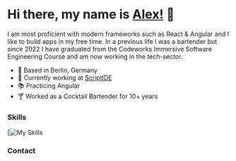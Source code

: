 #  Hi there, my name is [Alex!](https://www.linkedin.com/in/alexander-scharpf-609136241) 👋

I am most proficient with modern frameworks such as React & Angular and I like to build apps in my free time. In a previous life I was a bartender but since 2022 I have graduated from the Codeworks Immersive Software Engineering Course and am now working in the tech-sector.

* 📍 Based in Berlin, Germany
* 🦾 Currently working at [ScriptIDE](https://github.com/AScharpf/Scriptide)
* 📚 Practicing Angular
* 🍸 Worked as a Cocktail Bartender for 10+ years

### Skills

[![My Skills](https://skillicons.dev/icons?i=js,ts,nodejs,html,css,react,angular,git,github,express,mongodb,postgres,sequelize,jest,aws,bash,docker,figma,heroku,jquery,kubernetes,visualstudio)

### Contact

